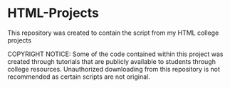 # HTML-Projects
This repository was created to contain the script from my HTML college projects

COPYRIGHT NOTICE: Some of the code contained within this project was created through tutorials that are publicly available to students through college resources. Unauthorized downloading from this repository is not recommended as certain scripts are not original.
